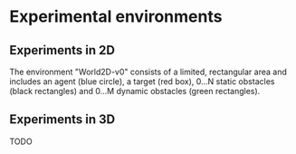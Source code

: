 # Experimental environments

## Experiments in 2D

The environment "World2D-v0" consists of a limited, rectangular area and includes an agent (blue circle), a target (red box), 0...N static obstacles (black rectangles) and 0...M dynamic obstacles (green rectangles). 

## Experiments in 3D

TODO
